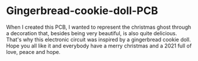 # Gingerbread-cookie-doll-PCB
When I created this PCB, I  wanted to represent the christmas ghost through a decoration that, besides being very beautiful, is also quite delicious. That's why this electronic circuit was inspired by a gingerbread cookie doll.   Hope you all like it and everybody have a merry christmas and a 2021 full of love, peace and hope.
